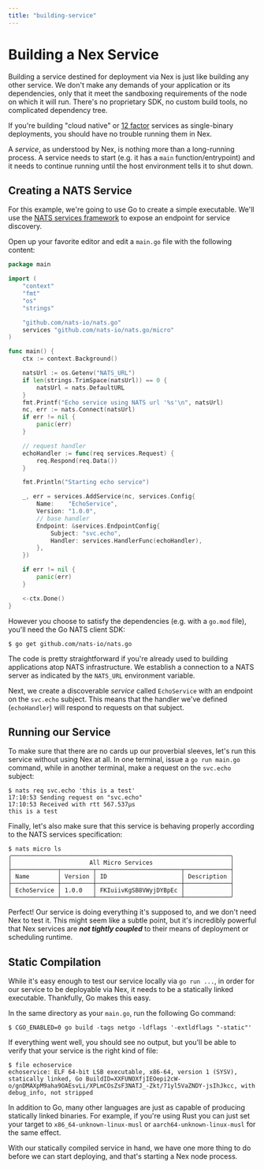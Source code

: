 ```yaml
---
title: "building-service"
---
```

# Building a Nex Service
Building a service destined for deployment via Nex is just like building any other service. We don't make any demands of your application or its dependencies, only that it meet the sandboxing requirements of the node on which it will run. There's no proprietary SDK, no custom build tools, no complicated dependency tree.

If you're building "cloud native" or [12 factor](https://12factor.net/) services as single-binary deployments, you should have no trouble running them in Nex.

A _service_, as understood by Nex, is nothing more than a long-running process. A service needs to start (e.g. it has a `main` function/entrypoint) and it needs to continue running until the host environment tells it to shut down.

## Creating a NATS Service
For this example, we're going to use Go to create a simple executable. We'll use the [NATS services framework](https://natsbyexample.com/examples/services/intro/go) to expose an endpoint for service discovery.

Open up your favorite editor and edit a `main.go` file with the following content: 

```go
package main

import (
	"context"
	"fmt"
	"os"
	"strings"

	"github.com/nats-io/nats.go"
	services "github.com/nats-io/nats.go/micro"
)

func main() {
	ctx := context.Background()

	natsUrl := os.Getenv("NATS_URL")
	if len(strings.TrimSpace(natsUrl)) == 0 {
		natsUrl = nats.DefaultURL
	}
	fmt.Printf("Echo service using NATS url '%s'\n", natsUrl)
	nc, err := nats.Connect(natsUrl)
	if err != nil {
		panic(err)
	}

	// request handler
	echoHandler := func(req services.Request) {
		req.Respond(req.Data())
	}

	fmt.Println("Starting echo service")

	_, err = services.AddService(nc, services.Config{
		Name:    "EchoService",
		Version: "1.0.0",
		// base handler
		Endpoint: &services.EndpointConfig{
			Subject: "svc.echo",
			Handler: services.HandlerFunc(echoHandler),
		},
	})

	if err != nil {
		panic(err)
	}

	<-ctx.Done()
}
```

However you choose to satisfy the dependencies (e.g. with a `go.mod` file), you'll need the Go NATS client SDK:

```
$ go get github.com/nats-io/nats.go
```

The code is pretty straightforward if you're already used to building applications atop NATS infrastructure. We establish a connection to a NATS server as indicated by the `NATS_URL` environment variable.

Next, we create a discoverable _service_ called `EchoService` with an endpoint on the `svc.echo` subject. This means that the handler we've defined (`echoHandler`) will respond to requests on that subject.

## Running our Service
To make sure that there are no cards up our proverbial sleeves, let's run this service without using Nex at all. In one terminal, issue a `go run main.go` command, while in another terminal, make a request on the `svc.echo` subject:

```
$ nats req svc.echo 'this is a test'
17:10:53 Sending request on "svc.echo"
17:10:53 Received with rtt 567.537µs
this is a test
```

Finally, let's also make sure that this service is behaving properly according to the NATS services specification:

```
$ nats micro ls
╭──────────────────────────────────────────────────────────────╮
│                      All Micro Services                      │
├─────────────┬─────────┬────────────────────────┬─────────────┤
│ Name        │ Version │ ID                     │ Description │
├─────────────┼─────────┼────────────────────────┼─────────────┤
│ EchoService │ 1.0.0   │ FKIuiivKgSB8VWyjDYBpEc │             │
╰─────────────┴─────────┴────────────────────────┴─────────────╯
```

Perfect! Our service is doing everything it's supposed to, and we don't need Nex to test it. This might seem like a subtle point, but it's incredibly powerful that Nex services are **_not tightly coupled_** to their means of deployment or scheduling runtime.

## Static Compilation
While it's easy enough to test our service locally via `go run ...`, in order for our service to be deployable via Nex, it needs to be a statically linked executable. Thankfully, Go makes this easy.

In the same directory as your `main.go`, run the following Go command:

```
$ CGO_ENABLED=0 go build -tags netgo -ldflags '-extldflags "-static"'
```

If everything went well, you should see no output, but you'll be able to verify that your service is the right kind of file:

```
$ file echoservice
echoservice: ELF 64-bit LSB executable, x86-64, version 1 (SYSV), statically linked, Go BuildID=XXFUNOXfjIEOepi2cW-o/gnDMAXpM9aha9OAEsvLi/XPLmCOsZsF3NATJ_-Zkt/71yl5VaZNDY-jsIhJkcc, with debug_info, not stripped
```

In addition to Go, many other languages are just as capable of producing statically linked binaries. For example, if you're using Rust you can just set your target to `x86_64-unknown-linux-musl` or `aarch64-unknown-linux-musl` for the same effect.

With our statically compiled service in hand, we have one more thing to do before we can start deploying, and that's starting a Nex node process.